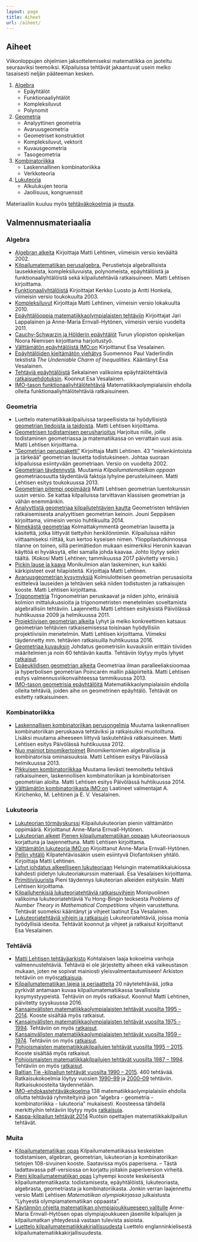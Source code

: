 ```yaml
---
layout: page
title: Aiheet
url: /aiheet/
---
```

## <a name="teemat"></a>Aiheet

Viikonloppujen ohjelmien jaksottelemiseksi matematiikka on jaoteltu
seuraaviksi teemoiksi. Kilpailuissa tehtävät jakaantuvat usein melko
tasaisesti neljän pääteeman kesken.

1.  [Algebra](#algebra)
    *   Epäyhtälöt
    *   Funktionaaliyhtälöt
    *   Kompleksiluvut
    *   Polynomit
2.  [Geometria](#geometria)
    *   Analyyttinen geometria
    *   Avaruusgeometria
    *   Geometriset konstruktiot
    *   Kompleksiluvut, vektorit
    *   Kuvausgeometria
    *   Tasogeometria
3.  [Kombinatoriikka](#kombinatoriikka)
    *   Laskennallinen kombinatoriikka
    *   Verkkoteoria
4.  [Lukuteoria](#lukuteoria)
    *   Alkulukujen teoria
    *   Jaollisuus, kongruenssit

Materiaaliin kuuluu myös [tehtäväkokoelmia](#tehtavat) ja [muuta](#muita).

## Valmennus&shy;materiaalia

### <a name="algebra"></a>Algebra

*   [Algebran alkeita](/kirjallisuus/alg02.pdf)
    Kirjoittaja Matti Lehtinen, viimeisin versio keväältä 2002.
*   [Kilpailumatematiikan perusalgebra.](/kirjallisuus/perusalgebra.pdf)
     Perustietoja algebrallisista lausekkeista, kompleksi&shy;luvuista, polynomeista,
	 epäyhtälöistä ja funktionaali&shy;yhtälöistä sekä kilpailutehtäviä ratkaisuineen.
	 Matti Lehtisen kirjoittama.
*   [Funktionaaliyhtälöistä](/kirjallisuus/fy.pdf)
    Kirjoittajat Kerkko Luosto ja Antti Honkela, viimeisin versio toukokuulta 2003.
*   [Kompleksiluvut](/kirjallisuus/kompleksiluvut.pdf)
    Kirjoittaja Matti Lehtinen, viimeisin versio lokakuulta 2010.
*   [Epäyhtälöoppia matematiikka&shy;olympialaisten tehtäviin](/kirjallisuus/eykirja.pdf)
    Kirjoittajat Jari Lappalainen ja Anne-Maria Ernvall-Hytönen, viimeisin versio vuodelta 2011.
*   [Cauchy-Schwarzin ja Hölderin epäyhtälöt](/kirjallisuus/Holderey.pdf)
    Turun yliopiston opiskelijan Noora Niemisen kirjoittama harjoitustyö.
*   [Välttämätön epäyhtälöistä IMO:on](/kirjallisuus/imo_epayht.pdf)
    Kirjoittanut Esa Vesalainen.
*   [Epäyhtälöiden kieltämätön viehätys](/kirjallisuus/vaderlind.pdf)
    Suomennos Paul Vaderlindin tekstistä _The Undeniable Charm of Inequalities_.
	Kääntänyt Esa Vesalainen.
*   [Tehtäviä epäyhtälöistä](/kirjallisuus/inequalities.pdf)
    Sekalainen valikoima epäyhtälö&shy;tehtäviä
    [ratkaisuehdotuksin](/kirjallisuus/inequalities_solutions.pdf).
	Koonnut Esa Vesalainen.
*   [IMO-tason funktionaaliyhtälötehtäviä](/kirjallisuus/imoehdfnyht.pdf)
    Matematiikka&shy;olympialaisiin ehdolla olleita funktionaali&shy;yhtälö&shy;tehtäviä ratkaisuineen.

### <a name="geometria"></a>Geometria

*   Luettelo matematiikka&shy;kilpailuissa tarpeellisista tai hyödyllisistä
	[geometrian tiedoista ja taidoista](/kirjallisuus/geompakko.pdf).
    Matti Lehtisen kirjoittama.
*   [Geometrisen todistamisen perusharjoitus](/kirjallisuus/geomtodharj.pdf)
	Harjoitus niille, joille todistaminen geometriassa ja matematiikassa on
	verrattain uusi asia. Matti Lehtisen kirjoittama.
*   [”Geometrian peruspaketti”](/kirjallisuus/geomperusp.pdf)
	Kirjoittaja Matti Lehtinen. 43 ”mielenkiintoista ja tärkeää” geometrian
	lausetta todistuksineen. Johtaa suoraan kilpailuissa esiintyvään geometriaan.
	Versio on vuodelta 2002.
*   [Geometrian täydennystä](/kirjallisuus/geomlis13.pdf).
	Muutamia _Kilpailumatematiikan oppaan_ geometriaosuutta täydentäviä faktoja
	lyhyine perusteluineen. Matti Lehtisen esitys toukokuussa 2013.
*   [Geometrian pitempi oppimäärä](http://www.elisanet.fi/matti.t.lehtinen/Geom2016kaikki.pdf)
	Matti Lehtisen geometrian luentokurssin uusin versio. Se kattaa kilpailuissa
	tarvittavan klassisen geometrian ja vähän enemmänkin. 
*   [Analyyttistä geometriaa kilpailutehtävien kautta](/kirjallisuus/ag.pdf)
    Geometristen tehtävien ratkaisemisesta analyyttisen geometrian keinoin.
	Jouni Seppäsen kirjoittama, viimeisin versio huhtikuulta 2014.
*   [Nimekästä geometriaa](/kirjallisuus/nimigeom.pdf)
    Kolmattakymmentä geometrian lausetta ja käsitettä, jotka liittyvät tiettyihin
	henkilönnimiin. Kilpailuissa näihin viittaamiseksi riittää, kun kertoo kyseisen nimen.
	Ylioppilastutkinnossa tilanne on toinen, sillä perimätiedon mukaan esimerkiksi
	Heronin kaavan käyttöä ei hyväksytä, ellei samalla johda kaavaa.
	Johto löytyy sekin täältä. (Kokosi Matti Lehtinen; tammikuussa 2017 päivitetty versio.)
*   [Pickin lause ja kaava](/kirjallisuus/pick.pdf)
    Monikulmion alan laskeminen, kun kaikki kärkipisteet ovat hilapisteitä. Kirjoittaja Matti Lehtinen.
*   [Avaruusgeometrian kysymyksiä](/kirjallisuus/avgeom.pdf)
	Kolmiulotteisen geometrian perusasioita esittelevä lauseiden ja tehtävien
	sekä niiden todistusten ja ratkaisujen kooste. Matti Lehtisen kirjoittama.
*   [Trigonometria](/kirjallisuus/trig.pdf)
	Trigonometrian peruskaavat ja niiden johto, erinäisiä kolmion mittalukuasioita
	ja trigonometristen menetelmien soveltamista algebrallisiin tehtäviin.
	Laajennettu Matti Lehtisen esityksistä Päivölässä huhtikuussa 2009 ja helmikuussa 2011.
*   [Projektiivisen geometrian alkeita](/kirjallisuus/projgeom.pdf)
	Lyhyt ja melko konkreettinen katsaus geometrian tehtävien ratkaisemisessa
	toisinaan hyödyllisiin projektiivisiin menetelmiin. Matti Lehtisen kirjoittama. Viimeksi täydennetty mm. tehtävien ratkaisuilla huhtikuussa 2016.
*   [Geometriaa kuvauksin](/kirjallisuus/geomkuvteht.pdf)
    Johdatus geometrisiin kuvauksiin erittäin tiiviiden määritelmien ja noin 60 tehtävän
	kautta. Tehtäviin löytyy myös lyhyet [ratkaisut](/kirjallisuus/geomkuvratk.pdf).
*   [Epäeuklidisen geometrian alkeita](/kirjallisuus/eeukl.pdf)
    Geometriaa ilman paralleeliaksioomaa ja hyperbolisen geometrian Poincarén mallin
	pääpiirteitä. Matti Lehtisen esitys valmennusviikonvaihteessa tammikuussa 2013.
*   [IMO-tason geometrisia epäyhtälöitä](/kirjallisuus/imoehdgeomey.pdf)
	Matematiikka&shy;olympialaisiin ehdolla olleita tehtäviä, joiden aihe on geometrinen epäyhtälö.
	Tehtävät on esitetty ratkaisuineen.

### <a name="kombinatoriikka"></a>Kombinatoriikka

*   [Laskennallisen kombinatoriikan perusongelmia](/kirjallisuus/laskkomb.pdf)
    Muutama laskennallisen kombinatoriikan peruskaava tehtäviksi ja ratkaisuiksi
	muotoiltuna. Lisäksi muutama aiheeseen liittyvä laskutehtävä ratkaisuineen.
	Matti Lehtisen esitys Päivölässä huhtikuussa 2012.
*   [Nuo mainiot binomikertoimet](/kirjallisuus/binomikert.pdf)
	Binomikertoimien algebrallisia ja kombinatorisia ominaisuuksia. Matti Lehtisen
	esitys Päivölässä helmikuussa 2013.
*   [Pikkuisen kombinatoriikkaa](/kirjallisuus/komb_pikk.pdf)
    Muutama lievästi teemoitettu tehtävä ratkaisuineen, laskennollisen kombinatoriikan
	ja kombinatorisen geometrian aloilta. Matti Lehtisen esitys Päivölässä huhtikuussa 2014.
*   [Välttämätön kombinatoriikasta IMO:on](/kirjallisuus/imo_komb.pdf)
    Laatineet valmentajat A. Kirichenko, M. Lehtinen ja E. V. Vesalainen.

### <a name="lukuteoria"></a>Lukuteoria

*   [Lukuteorian törmäyskurssi](/kirjallisuus/tormayskurssi.pdf)
    Kilpailulukuteorian pienin välttämätön oppimäärä. Kirjoittanut Anne-Maria Ernvall-Hytönen.
*   [Lukuteorian alkeet](/kirjallisuus/lukuteoria2011.pdf)
    [Pienen kilpailumatematiikan oppaan](/kirjallisuus/opas.pdf) lukuteoriaosuus korjattuna
	ja laajennettuna. Matti Lehtisen kirjoittama.
*   [Välttämätön lukuteoria IMO:on](/kirjallisuus/imo_lukut.pdf)
    Kirjoittanut Anne-Maria Ernvall-Hytönen.
*   [Pellin yhtälö](/kirjallisuus/pell.pdf)
    Kilpatehtävissäkin usein esiintyvä Diofantoksen yhtälö. Kirjoittaja Matti Lehtinen.
*   [Lyhyt johdatus alkeelliseen lukuteoriaan](/kirjallisuus/laajalukuteoriamoniste.pdf)
    Helsingin matematiikkalukiossa kahdesti pidetyn lukuteoriakurssin materiaali.
	Esa Vesalaisen kirjoittama.
*   [Primitiivijuurista](/kirjallisuus/primitiivijuuret.pdf) Pieni täydennys lukuteorian alkeiden esityksiin. Matti Lehtisen kirjoittama.
*   [Kilpailuhenkisiä lukuteoriatehtäviä ratkaisuvihjein](/kirjallisuus/kilpailulukuteoriaa.pdf)
    Monipuolinen valikoima lukuteoriatehtäviä Yu Hong-Bingin teoksesta
	_Problems of Number Theory in Mathematical Competitions_ vihjein varustettuna.
	Tehtävät suomeksi kääntänyt ja vihjeet laatinut Esa Vesalainen.
*   [Lukuteoriatehtäviä vihjein ja ratkaisuin](/kirjallisuus/lukuteoriaa.pdf)
    Lukuteoriatehtäviä, joissa monia hyödyllisiä ideoita. Tehtävät koonnut ja vihjeet
	ja ratkaisut kirjoittanut Esa Vesalainen.

### <a name="tehtavat"></a>Tehtäviä

*   [Matti Lehtisen tehtäväarkisto](http://www.elisanet.fi/matti.t.lehtinen/tehtarkisto.pdf)
    Kohtalaisen laaja kokoelma vanhoja valmennustehtäviä. Tehtäviä ei ole järjestetty aiheen
	eikä vaikeustason mukaan, joten ne sopivat mainiosti yleis&shy;valmentautumiseen!
	Arkiston tehtäviin on myös[ratkaisuja](http://www.elisanet.fi/matti.t.lehtinen/ratkarkisto.pdf).
*   [Kilpailumatematiikan lajeja ja periaatteita](/kirjallisuus/kilpmatesitt.pdf)
	20 näytetehtävää, jotka pyrkivät antamaan kuvaa kilpailumatematiikassa tavallisista
	kysymystyypeistä. Tehtäviin on myös ratkaisut. Koonnut Matti Lehtinen, päivitetty syyskuussa 2016.
*   [Kansainvälisten matematiikka&shy;olympialaisten tehtävät vuosilta 1995 – 2014](/IMO/imokaikki.pdf).
	Kooste sisältää myös ratkaisut.
*   [Kansainvälisten matematiikka&shy;olympialaisten tehtävät vuosilta 1975 – 1994](/IMO/imot75_94.pdf).
	Tehtäviin on myös [ratkaisut](/IMO/imor75_94.pdf).
*   [Kansainvälisten matematiikka&shy;olympialaisten tehtävät vuosilta 1959 – 1974](/IMO/imot59_74.pdf).
	Tehtäviin on myös [ratkaisut](/IMO/imor59_74.pdf).
*   [Pohjoismaisten matematiikka&shy;kilpailujen tehtävät vuosilta 1995 – 2015](/PM/nmckaikki.pdf).
	Kooste sisältää myös ratkaisut.
*   [Pohjoismaisten matematiikka&shy;kilpailujen tehtävät vuosilta 1987 – 1994](/PM/nmct87_94.pdf).
	Tehtäviin on myös [ratkaisut](/PM/nmcr87_94.pdf).
*   [Baltian Tie -kilpailun tehtävät vuosilta 1990 – 2015](/Baltian_tie/bwteht.pdf). 
	460 tehtävää. Ratkaisukokoelmia löytyy vuosien [1990–99](/Baltian_tie/Btratk1990_99.pdf)
	ja [2000–09](/Baltian_tie/Btratk2000_09.pdf) tehtäviin. Ratkaisu&shy;koosteita täydennetään.
*   [IMO-ehdokastehtäväkokoelma](/kirjallisuus/imoehdteht.pdf)
    138 matematiikka&shy;olympialaisiin ehdolla ollutta tehtävää ryhmiteltyinä jaon
	”algebra - geometria - kombinatoriikka - lukuteoria” mukaisesti. Koosteessa tähdellä merkittyihin tehtäviin löytyy myös [ratkaisuja](/kirjallisuus/imoehdratk.pdf).
*   [Kappa-kilpailun tehtävät 2014](/Kappa/Kappa_14_teht.pdf) Ruotsin opettajien matematiikkakilpailun tehtävät.

### <a name="muita"></a>Muita

*   [Kilpailumatematiikan opas](/kirjallisuus/kilpmatopas.pdf)
    Kilpailumatematiikassa keskeisten todistamisen, algebran, geometrian, lukuteorian ja
	kombinatoriikan tietojen 108-sivuinen kooste. Saatavissa myös paperisena.
	– Tästä ladattavassa pdf-versiossa on korjattu joitakin paperiversion virheitä.
*   [Pieni kilpailumatematiikan opas](/kirjallisuus/opas.pdf)
    Lyhyempi kooste keskeisestä kilpailumatematiikasta: todistamisesta, epäyhtälöistä,
	lukuteoriasta, algebrasta, geometriasta ja kombinatoriikasta. Jonkin verran laajennettu
	versio Matti Lehtisen _Matematiikan olympiakirjassa_ julkaistusta ”Lyhyestä
	olympia&shy;matematiikan oppaasta”.
*   [Käytännön ohjeita matematiikan olympiajoukkueeseen valitulle](/kirjallisuus/kaytannon_ohjeet.pdf)
     Anne-Maria Ernvall-Hytösen opas olympiajoukkueen jäsenille kilpailujen ja kilpailumatkan
	 yhteydessä vastaan tulevista asioista.
*   [Luettelo kilpailumatematiikkakirjallisuudesta](http://www.elisanet.fi/matti.t.Lehtinen/ongelmanratkaisu.html)
    Luettelo englanninkielisestä kilpailu&shy;matematiikka&shy;kirjallisuudesta.
